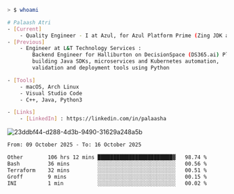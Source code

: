 ```sh
> $ whoami

# Palaash Atri
- [Current]
    - Quality Engineer - I at Azul, for Azul Platform Prime (Zing JDK and OptHub Cloud-Native Compiler)
- [Previous]
    - Engineer at L&T Technology Services :
        Backend Engineer for Halliburton on DecisionSpace (DS365.ai) Platform team,
        building Java SDKs, microservices and Kubernetes automation,
        validation and deployment tools using Python

- [Tools]
    - macOS, Arch Linux
    - Visual Studio Code
    - C++, Java, Python3

- [Links]
    - [LinkedIn] : https://linkedin.com/in/palaasha 

```
![23ddbf44-d288-4d3b-9490-31629a248a5b](https://github.com/user-attachments/assets/e8f7d8c9-2427-40a3-b819-73b167b77e19)


<!--START_SECTION:waka-->

```txt
From: 09 October 2025 - To: 16 October 2025

Other        106 hrs 12 mins ████████████████████████▓   98.74 %
Bash         36 mins         ░░░░░░░░░░░░░░░░░░░░░░░░░   00.56 %
Terraform    32 mins         ░░░░░░░░░░░░░░░░░░░░░░░░░   00.51 %
Groff        9 mins          ░░░░░░░░░░░░░░░░░░░░░░░░░   00.15 %
INI          1 min           ░░░░░░░░░░░░░░░░░░░░░░░░░   00.02 %
```

<!--END_SECTION:waka-->
